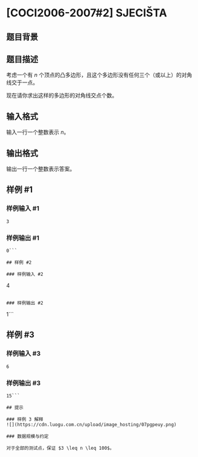 # [COCI2006-2007#2] SJECIŠTA

## 题目背景



## 题目描述

考虑一个有 $n$ 个顶点的凸多边形，且这个多边形没有任何三个（或以上）的对角线交于一点。

现在请你求出这样的多边形的对角线交点个数。

## 输入格式

输入一行一个整数表示 $n$。

## 输出格式

输出一行一个整数表示答案。

## 样例 #1

### 样例输入 #1
```
3
```

### 样例输出 #1

```
0```

## 样例 #2

### 样例输入 #2
```
4
```

### 样例输出 #2

```
1```

## 样例 #3

### 样例输入 #3
```
6
```

### 样例输出 #3

```
15```

## 提示

### 样例 3 解释
![](https://cdn.luogu.com.cn/upload/image_hosting/07pgpeuy.png)

### 数据规模与约定

对于全部的测试点，保证 $3 \leq n \leq 100$。
